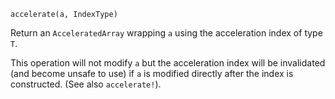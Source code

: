 ```
accelerate(a, IndexType)
```

Return an `AcceleratedArray` wrapping `a` using the acceleration index of type `T`.

This operation will not modify `a` but the acceleration index will be invalidated (and become unsafe to use) if `a` is modified directly after the index is constructed. (See also `accelerate!`).
